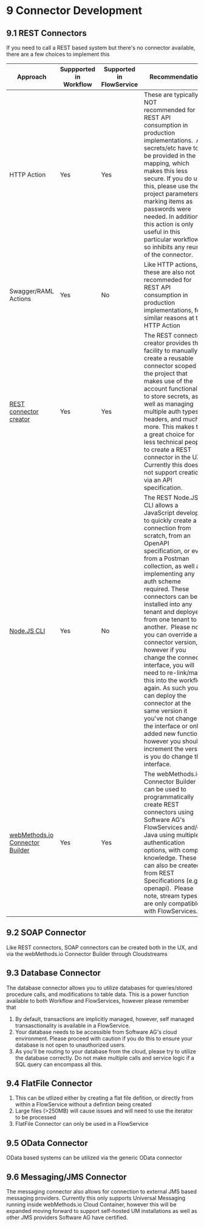 # 9 Connector Development

## 9.1 REST Connectors

If you need to call a REST based system but there's no connector available, there are a few choices to implement this

| Approach                                                                                                    | Suppported in Workflow | Supported in FlowService | Recommendation                                                                                                                                                                                                                                                                                                                                                                                                                                                                                                                                                                                                                                                                                                                                          |
| ----------------------------------------------------------------------------------------------------------- | ---------------------- | ------------------------ | ------------------------------------------------------------------------------------------------------------------------------------------------------------------------------------------------------------------------------------------------------------------------------------------------------------------------------------------------------------------------------------------------------------------------------------------------------------------------------------------------------------------------------------------------------------------------------------------------------------------------------------------------------------------------------------------------------------------------------------------------------- |
| HTTP Action                                                                                                 | Yes                    | Yes                      | These are typically NOT recommended for REST API consumption in production implementations.  Any secrets/etc have to be provided in the mapping, which makes this less secure.  If you do use this, please use the project parameters marking items as passwords were needed.  In addition, this action is only useful in this particular workflow so inhibits any reuse of the connector.                                                                                                                                                                                                                                                                                                                                                          |
| Swagger/RAML Actions                                                                                        | Yes                    | No                       | Like HTTP actions, these are also not recommeded for REST API consumption in production implementations, for similar reasons at the HTTP Action                                                                                                                                                                                                                                                                                                                                                                                                                                                                                                                                                                                                        |
| [REST connector creator](https://docs.webmethods.io/integration/connectors/connector-bundle/custom-con/)       | Yes                    | Yes                      | The REST connector creator provides the facility to manually create a reusable connector scoped to the project that makes use of the account functionality to store secrets, as well as managing multiple auth types, headers, and much more.  This makes this a great choice for less technical people to create a REST connector in the UX.  Currently this does not support creation via an API specification.                                                                                                                                                                                                                                                            |
| [Node.JS CLI](https://docs.webmethods.io/integration/developer_guide/connector_builder/)                       | Yes                    | No                       | The REST Node.JS CLI allows a JavaScript developer to quickly create a connection from scratch, from an OpenAPI specification, or even from a Postman collection, as well as implementing any auth scheme required.  These connectors can be installed into any tenant and deployed from one tenant to another.  Please note, you can override a connector version, however if you change the connector interface, you will need to re-link/map this into the workflow again.  As such you can deploy the connector at the same version it you've not change the interface or only added new functions, however you should increment the version is you do change the interface.   |
| [webMethods.io Connector Builder](https://tech.forums.softwareag.com/t/webmethods-io-connector-builder/240109) | Yes                    | Yes                      | The webMethods.io Connector Builder can be used to programmatically create REST connectors using Software AG's FlowServices and/or Java using multiple authentication options, with complex knowledge.  These can also be created from REST Specifications (e.g. openapi).  Please note, stream types are only compatible with FlowServices.                                                                                                                                                                                                                                                                                                                                  |

## 9.2 SOAP Connector

Like REST connectors, SOAP connectors can be created both in the UX, and via  the webMethods.io Connector Builder through Cloudstreams

## 9.3 Database Connector

The database connector allows you to utilize databases for queries/stored procedure calls, and modifications to table data.  This is a power function available to both Workflow and FlowServices, however please remember that

1. By default, transactions are implicitly managed, however, self managed transasctionality is available in a FlowService.
2. Your database needs to be accessible from Software AG's cloud environment.  Please proceed with caution if you do this to ensure your database is not open to unauthorized users.
3. As you'll be routing to your database from the cloud, please try to utilize the database correctly.  Do not make multiple calls and service logic if a SQL query can encompass all this.

## 9.4 FlatFile Connector

1. This can be utlized either by creating a flat file defition, or directly from within a FlowService without a defintion being created
2. Large files (>250MB) will cause issues and will need to use the iterator to be processed
3. FlatFile Connector can only be used in a FlowService

## 9.5 OData Connector

OData based systems can be utilized via the generic OData connector

## 9.6 Messaging/JMS Connector

The messaging connector also allows for connection to external JMS based messaging providers.  Currently this only supports Universal Messaging running inside webMethods.io Cloud Container, however this will be expanded moving forward to support self-hosted UM installations as well as other JMS providers Software AG have certified.
